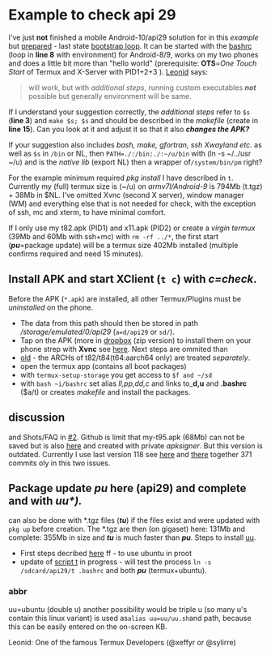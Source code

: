 # Example to check api 29
I've just **not** finished a mobile Android-10/api29 solution for in this _example_ but [prepared](#discussion) - last state [bootstrap loop](https://github.com/RalfWerner/integrated-process/issues/2#issuecomment-780625381). It can be started with the [bashrc](https://github.com/RalfWerner/integrated-process/blob/master/api29/bashrc#L178#L186) (loop in **line 8** with environment) for Android-8/9, works on my two phones and does a little bit more than "hello world" (prerequisite: **OTS**=_One Touch Start_ of Termux and X-Server with PID1+2+3 ). [Leonid](#abbr) says:
> will work, but with _additional steps_, running custom executables _**not**_ possible but generally environment will be same.

If I understand your suggestion correctly, the _additional steps_ refer to `$s` (**line 3**) and `make $s; $s` and should be described in the _makefile_ (create in **line 15**). Can you look at it and adjust it so that it also _**changes the APK?**_

If your suggestion also includes _bash, make, gfortran, ssh Xwayland etc._ as well as `$s` in `/bin` or NL, then 
`PATH=./:/bin:./:~/u/bin` with (ln -s ~/../usr ~/u) and is the _native lib_ (export NL) then a wrapper of`/system/bin/pm` right?

For the example minimum required _pkg install_ I have described in `t`.
Currently my (full) termux size is (~/u) on _armv7l/Android-9_ is 794Mb (t.tgz) + 38Mb in $NL.
I've omitted Xvnc (second X server), window manager (WM) and everything else that is not needed for check, with the exception of ssh, mc and xterm, to have minimal comfort.

If I only use my t82.apk (PID1) and x11.apk (PID2) or create a _virgin termux_ (39Mb and 60Mb with ssh+mc) with `rm -rf ../*`, the first start (_**pu**_=package update) will be a termux size 402Mb installed (multiple confirms required and need 15 minutes).
## Install APK and start XClient (`t c`) with _c=check_.
Before the APK (`*.apk`) are installed, all other Termux/Plugins must be _uninstalled_ on the phone.
- The data from this path should then be stored in path _/storage/emulated/0/api29_ (`a=d/api29` or `sd/`).
- Tap on the APK (more in [dropbox](https://www.dropbox.com/s/ug071qoox8gwf1c/ip.zip?dl=0) (zip version) to install them on your phone strep with **Xvnc** see [here](https://github.com/bk138/multivnc/issues/176). Next steps are ommited than
- [old](https://www.dropbox.com/sh/e34d0nnwingz2c6/AACVbPuTkvXxFgf-LtYy0Ml9a?dl=0) - the ARCHs of t82/t84(t64:aarch64 only) are treated _separately_.
- open the termux app (contains all boot packages)
- with `termux-setup-storage` you get access to `$f and ~/sd`
- with `bash ~i/bashrc` set alias _ll,pp,dd,c_ and links to_**d,u** and **.bashrc** ($a/t) or creates _makefile_ and install the packages.
## discussion
and Shots/FAQ in [#2](https://github.com/RalfWerner/integrated-process/issues/2). Github is limit that my-t95.apk (68Mb) can not be saved but is also [here](https://www.dropbox.com/sh/e34d0nnwingz2c6/AACVbPuTkvXxFgf-LtYy0Ml9a?dl=0) and created with private _apksigner_. But this version is outdated. Currently I use last version 118 see [here](https://github.com/termux/termux-app/issues/2155) and [there](https://github.com/termux/termux-app/issues/1072) together 371 commits oly in this two issues.
## Package update _**pu**_ here (api29) and complete and with _uu*)._
can also be done with *.tgz files (_**tu**_) if the files exist and were updated with `pkg up` before creation. The *.tgz are then (on gigaset) here: 131Mb and complete: 355Mb in size and _**tu**_ is much faster than _**pu**_. Steps to install [uu](#abbr).
- First steps decribed [here](https://github.com/RalfWerner/integrated-process/issues/2#issuecomment-572552197) ff - to use ubuntu in proot
- update of [script t](https://github.com/RalfWerner/integrated-process/blob/master/api29/EK.md#edit-and-check) in progress - will test the process `ln -s /sdcard/api29/t .bashrc` and both _**pu**_ (termux+ubuntu).

### abbr
uu=ubuntu (double u) another possibility would be triple u (so many u's contain this linux variant) is used as`alias uu=uu/uu.sh`and path, because this can be easily entered on the on-screen KB.

Leonid: One of the famous Termux Developers (@xeffyr or @sylirre)
